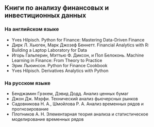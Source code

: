 ## Книги по анализу финансовых и инвестиционных данных
### На английском языке 
- Yves Hilpisch. Python for Finance: Mastering Data-Driven Finance
- Дирк Л. Хьюген, Марк Джозеф Беннетт. Financial Analytics with R: Building a Laptop Laboratory for Data
-  Игорь Гальперин, Мэттью Ф. Диксон, и Пол Белоконь. Machine Learning in Finance: From Theory to Practice
- Эрик Льюинсон. Python for Finance Cookbook
- Yves Hilpisch. Derivatives Analytics with Python

### На русском языке
- Бенджамин Грэхем, Дэвид Додд. Анализ ценных бумаг
- Джон Дж. Мэрфи. Технический анализ фьючерсных рынков
- Садовникова Н. А., Шмойлова Р. А. Анализ временных рядов и прогнозирование
- Плотников А. Н. Элементарная теория анализа и статистическое моделирование временных рядов

